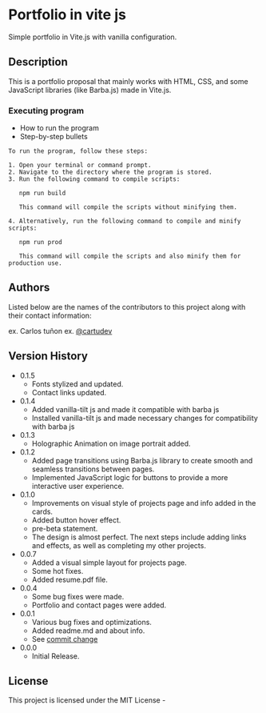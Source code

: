 # Portfolio in vite js

Simple portfolio in Vite.js with vanilla configuration.

## Description

This is a portfolio proposal that mainly works with HTML, CSS, and some JavaScript libraries (like Barba.js) made in Vite.js.

<!-- 
## Getting Started

### Dependencies

* Describe any prerequisites, libraries, OS version, etc., needed before installing program.
* ex. Windows 10

### Installing
 -->

### Executing program

* How to run the program
* Step-by-step bullets
```
To run the program, follow these steps:

1. Open your terminal or command prompt.
2. Navigate to the directory where the program is stored.
3. Run the following command to compile scripts: 

   npm run build

   This command will compile the scripts without minifying them.

4. Alternatively, run the following command to compile and minify scripts:

   npm run prod

   This command will compile the scripts and also minify them for production use.
```

<!-- ## Help

Any advise for common problems or issues.
```
command to run if program contains helper info
``` -->

## Authors

Listed below are the names of the contributors to this project along with their contact information:

ex. Carlos tuñon
ex. [@cartudev](https://https://github.com/cartudev/)

## Version History
* 0.1.5
    * Fonts stylized and updated.
    * Contact links updated.
* 0.1.4
    * Added vanilla-tilt js and made it compatible with barba js
    * Installed vanilla-tilt js and made necessary changes for compatibility with barba js
* 0.1.3
    * Holographic Animation on image portrait added.
* 0.1.2
    * Added page transitions using Barba.js library to create smooth and seamless transitions between pages.
    * Implemented JavaScript logic for buttons to provide a more interactive user experience.
* 0.1.0
    * Improvements on visual style of projects page and info added in the cards.
    * Added button hover effect.
    * pre-beta statement.
    * The design is almost perfect. The next steps include adding links and effects, as well as completing my other projects.
* 0.0.7
    * Added a visual simple layout for projects page.
    * Some hot fixes.
    * Added resume.pdf file.
* 0.0.4
    * Some bug fixes were made.
    * Portfolio and contact pages were added.
* 0.0.1
    * Various bug fixes and optimizations.
    * Added readme.md and about info.
    * See [commit change](https://github.com/cartudev/cartudev.github.io/commits/master)<!--  or See [release history](https://github.com/cartudev/cartudev.github.io/releases) -->
* 0.0.0
    * Initial Release.

## License

This project is licensed under the MIT License -
<!-- 
## Acknowledgments -->
